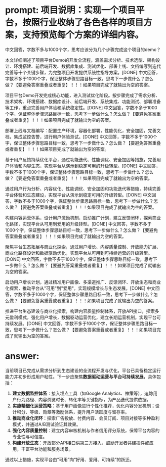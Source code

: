 # prompt: 项目说明：实现一个项目平台，按照行业收纳了各色各样的项目方案，支持预览每个方案的详细内容。
中文回答，字数不多与1000个字，思考应该分为几个步骤完成这个项目的demo？

本文详细阐述了项目平台Demo的开发全流程，涵盖需求分析、技术选型、架构设计、环境搭建、前后端开发、数据库集成、测试优化、部署上线、文档编写到迭代完善等十个关键步骤，为完整项目开发提供系统性指导方案。[DONE]
中文回答，字数不多于1000个字，保证整体步骤思路目标一致，思考下一步做什么？怎么做？【要避免答案重叠或者重复】！！！如果项目完成了就输出为空的答案。

项目平台Demo开发完成核心功能，进入测试优化阶段。按步骤完成了需求分析、技术架构、环境搭建、数据库设计、前后端开发、系统集成、功能测试、部署准备等工作，重点完善用户体验和系统稳定性。[DONE]
中文回答，字数不多于1000个字，保证整体步骤思路目标一致，思考下一步做什么？怎么做？【要避免答案重叠或者重复】！！！如果项目完成了就输出为空的答案。

部署上线与文档编写：配置生产环境，容器化部署，性能优化，安全加固，完善文档，集成监控告警，进行用户体验测试。[DONE]
中文回答，字数不多于1000个字，保证整体步骤思路目标一致，思考下一步做什么？怎么做？【要避免答案重叠或者重复】！！！如果项目完成了就输出为空的答案。

基于用户反馈持续优化平台，通过功能迭代、性能调优、安全加固等措施，完善用户体验和内容生态，实现平台从演示到稳定可用的升级转型。[DONE]
中文回答，字数不多于1000个字，保证整体步骤思路目标一致，思考下一步做什么？怎么做？【要避免答案重叠或者重复】！！！如果项目完成了就输出为空的答案。

通过用户行为分析、内容优化、性能调优、安全加固和功能迭代等措施，持续完善平台体验和生态建设，实现平台从演示到稳定可用的升级转型。[DONE]
中文回答，字数不多于1000个字，保证整体步骤思路目标一致，思考下一步做什么？怎么做？【要避免答案重叠或者重复】！！！如果项目完成了就输出为空的答案。

构建内容运营体系，设计用户激励机制，启动推广计划，建立反馈闭环，探索商业化路径，实现平台从可用到爱用的升级转型。[DONE]
中文回答，字数不多于1000个字，保证整体步骤思路目标一致，思考下一步做什么？怎么做？【要避免答案重叠或者重复】！！！如果项目完成了就输出为空的答案。

聚焦平台生态拓展与商业化探索，通过用户增长、内容质量控制、开放能力扩展、商业化路径设计和数据驱动优化，实现平台从可用到可持续运营的升级转型。[DONE]
中文回答，字数不多于1000个字，保证整体步骤思路目标一致，思考下一步做什么？怎么做？【要避免答案重叠或者重复】！！！如果项目完成了就输出为空的答案。

启动用户增长计划，通过精准用户画像、多渠道推广、反馈闭环、开放生态和商业化探索，推动平台从"可用"到"爱用"，实现规模增长与生态发展。[DONE]
中文回答，字数不多于1000个字，保证整体步骤思路目标一致，思考下一步做什么？怎么做？【要避免答案重叠或者重复】！！！如果项目完成了就输出为空的答案。

推进平台生态建设与商业化探索，构建内容质量控制体系，开放API接口，探索多元盈利模式，强化用户增长，数据驱动运营优化，建立长期运营机制，实现平台可持续发展。[DONE]
中文回答，字数不多于1000个字，保证整体步骤思路目标一致，思考下一步做什么？怎么做？【要避免答案重叠或者重复】！！！如果项目完成了就输出为空的答案。

# answer: 
 当前项目已完成从需求分析到生态建设的全流程开发与优化，平台已具备稳定运行能力并初步形成用户粘性。下一步应聚焦**数据驱动运营与平台可持续发展**，具体包括：

1. **建立数据监控体系**：接入埋点工具（如Google Analytics、神策等），追踪用户行为路径、内容浏览时长、转化率等关键指标，为产品迭代提供依据。
2. **实施精细化运营策略**：基于用户画像进行个性化推荐，优化内容分发机制；设计积分、等级、勋章等激励体系，提升用户活跃度与留存率。
3. **推动商业化闭环**：探索广告投放、付费内容、会员订阅、项目对接等多种盈利模式，并通过A/B测试验证其效果。
4. **强化内容质量控制**：建立内容审核机制与作者信用评分系统，保障平台内容的专业性与可信度。
5. **构建开放生态**：开放部分API接口供第三方接入，鼓励开发者共建插件或应用，丰富平台功能和服务场景。

通过以上措施，实现平台由“可用”向“好用、爱用、可持续”的跃迁。
